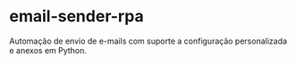 # email-sender-rpa
 Automação de envio de e-mails com suporte a configuração personalizada e anexos em Python.
